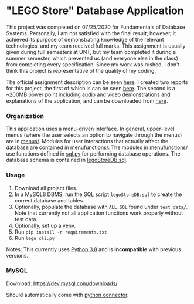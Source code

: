 # "LEGO Store" Database Application
This project was completed on 07/25/2020 for Fundamentals of Database Systems. Personally, I am not satisfied with the final result; however, it achieved its purpose of demonstrating knowledge of the relevant technologies, and my team received full marks. This assignment is usually given during full semesters at UNT, but my team completed it during a summer semester, which prevented us (and everyone else in the class) from completing every specification. Since my work was rushed, I don't think this project is representative of the quality of my coding.
  
The official assignment description can be seen [here](Assignment%20Details/Project%20Summer%202020.pdf). I created two reports for this project, the first of which is can be seen [here](Assignment%20Details/Phase%201%20Report.pdf). The second is a ~200MB power point including audio and video demonstrations and explanations of the application, and can be downloaded from [here](https://drive.google.com/file/d/1ApWX_2DxjKVF4HquRZJX20SwsUQmpGuX/view?usp=sharing).

### Organization
This application uses a menu-driven interface. In general, upper-level menus (where the user selects an option to navigate through the menus) are in [menus/](menus/). Modules for user interactions that actually affect the database are contained in [menufunctions/](menufunctions/). The modules in [menufunctions/](menufunctions/) use functions defined in [sql.py](sql.py) for performing database operations. The database schema is contained in [legoStoreDB.sql](legoStoreDB.sql).

### Usage
1. Download all project files.
2. In a MySQL8 DBMS, run the SQL script `legoStoreDB.sql` to create the correct database and tables.
3. Optionally, populate the database with `ALL.SQL` found under `test_data/`. Note that currently not all application functions work properly without test data.
4. Optionally, set up a [venv](https://docs.python.org/3/library/venv.html).
5. Run `pip install -r requirements.txt`
6. Run `lego_cli.py`

Notes: 
This currently uses [Python 3.8](https://www.python.org/downloads/) and is **incompatible** with previous versions.

### MySQL
Download: https://dev.mysql.com/downloads/

Should automatically come with [python connector](https://dev.mysql.com/downloads/connector/python/).

